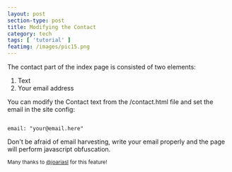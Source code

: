 ```yaml
---
layout: post
section-type: post
title: Modifying the Contact
category: tech
tags: [ 'tutorial' ]
featimg: /images/pic15.png
---
```


The contact part of the index page is consisted of two elements:

<ol>
  <li>Text</li>
  <li>Your email address</li>
</ol>

You can modify the Contact text from the /contact.html file and set the email in the site config:

<pre><code data-trim class="yaml">
email: "your@email.here"
</code></pre>

Don't be afraid of email harvesting, write your email properly and the page will perform javascript obfuscation.

<small>Many thanks to <a href="https://github.com/joariasl" target="\_blank">@joariasl</a> for this feature!</small>
